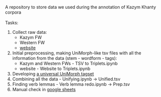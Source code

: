 A repository to store data we used during the annotation of Kazym Khanty corpora<br><br>
Tasks:
1. Collect raw data:
    * Kazym FW
    * Western FW
    * [website](http://www.babel.gwi.uni-muenchen.de/index.php?abfrage=KK_corpus&subnavi=corpus_pub)
2. Initial preprocessing, making UniMorph-like tsv files with all the information from the data (stem - wordform - tags):
   * Kazym and Western FWs - TSV to Triplets.ipynb
   * website - Website to Triplets.ipynb
3. Developing [a universal UniMorph tagset](https://docs.google.com/spreadsheets/d/16ISV_Tj9VOCSoos6XBLfljAnNMa1vxNfhyvU3EpkVyU/edit?usp=sharing)
4. Combining all the data - Unifying.ipynb -> Unified.tsv
5. Finding verb lemmas - Verb lemma redo.ipynb -> Prep.tsv
6. Manual check in [google sheets](https://docs.google.com/spreadsheets/d/1i502IITeltupGG5edVFuk2V3rgJ-Rtu3WAjCu1SSI24/edit?usp=sharing)
